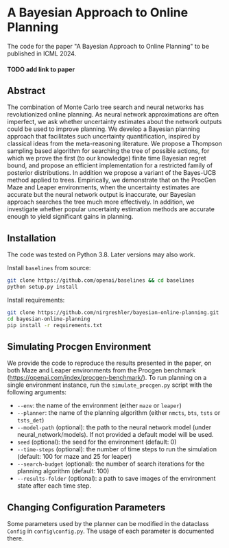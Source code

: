 # A Bayesian Approach to Online Planning
The code for the paper "A Bayesian Approach to Online Planning" to be published in ICML 2024.

#### TODO add link to paper

## Abstract
The combination of Monte Carlo tree search and neural networks has revolutionized online planning. 
As neural network approximations are often imperfect, we ask whether uncertainty estimates about the network outputs could be used to improve planning. 
We develop a Bayesian planning approach that facilitates such uncertainty quantification, inspired by classical ideas from the meta-reasoning literature. 
We propose a Thompson sampling based algorithm for searching the tree of possible actions, for which we prove the first (to our knowledge) finite time Bayesian regret bound, and propose an efficient implementation for a restricted family of posterior distributions. 
In addition we propose a variant of the Bayes-UCB method applied to trees. 
Empirically, we demonstrate that on the ProcGen Maze and Leaper environments, when the uncertainty estimates are accurate but the neural network output is inaccurate, our Bayesian approach searches the tree much more effectively. 
In addition, we investigate whether popular uncertainty estimation methods are accurate enough to yield significant gains in planning.

## Installation
The code was tested on Python 3.8. Later versions may also work.

Install `baselines` from source:
```bash
git clone https://github.com/openai/baselines && cd baselines
python setup.py install
```

Install requirements:
```bash
git clone https://github.com/nirgreshler/bayesian-online-planning.git
cd bayesian-online-planning
pip install -r requirements.txt
```


## Simulating Procgen Environment
We provide the code to reproduce the results presented in the paper, on both Maze and Leaper environments from the Procgen benchmark (https://openai.com/index/procgen-benchmark/).
To run planning on a single environment instance, run the `simulate_procgen.py` script with the following arguments:
- `--env`: the name of the environment (either `maze` or `leaper`)
- `--planner`: the name of the planning algorithm (either `nmcts`, `bts`, `tsts` or `tsts_det`)
- `--model-path` (optional): the path to the neural network model (under neural_network/models). If not provided a default model will be used.
- `seed` (optional): the seed for the environment (default: 0)
- `--time-steps` (optional): the number of time steps to run the simulation (default: 100 for maze and 25 for leaper)
- `--search-budget` (optional): the number of search iterations for the planning algorithm (default: 100)
- `--results-folder` (optional): a path to save images of the environment state after each time step.

## Changing Configuration Parameters
Some parameters used by the planner can be modified in the dataclass `Config` in `config\config.py`.
The usage of each parameter is documented there.